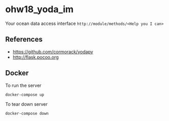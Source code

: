 # ohw18_yoda_im
Your ocean data access interface `http://module/methods/<Help you I can>`

## References

- <https://github.com/cormorack/yodapy>
- <http://flask.pocoo.org>

## Docker

To run the server

```
docker-compose up
```

To tear down server

```
docker-compose down
```
